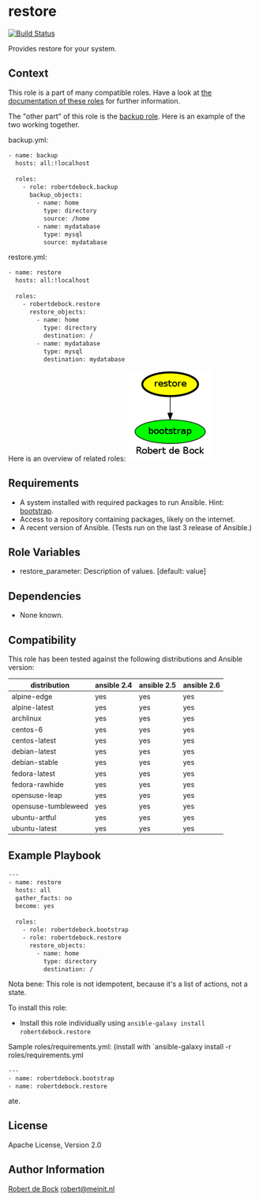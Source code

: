 restore
=========

[![Build Status](https://travis-ci.org/robertdebock/ansible-role-restore.svg?branch=master)](https://travis-ci.org/robertdebock/ansible-role-restore)

Provides restore for your system.

Context
--------
This role is a part of many compatible roles. Have a look at [the documentation of these roles](https://robertdebock.nl/) for further information.

The "other part" of this role is the [backup role](https://galaxy.ansible.com/robertdebock/backup). Here is an example of the two working together.

backup.yml:
```
- name: backup
  hosts: all:!localhost

  roles:
    - role: robertdebock.backup
      backup_objects:
        - name: home
          type: directory
          source: /home
        - name: mydatabase
          type: mysql
          source: mydatabase
```

restore.yml:
```
- name: restore
  hosts: all:!localhost

  roles:
    - robertdebock.restore
      restore_objects:
        - name: home
          type: directory
          destination: /
        - name: mydatabase
          type: mysql
          destination: mydatabase
```

Here is an overview of related roles:
![dependencies](https://raw.githubusercontent.com/robertdebock/drawings/artifacts/restore.png "Dependency")

Requirements
------------

- A system installed with required packages to run Ansible. Hint: [bootstrap](https://galaxy.ansible.com/robertdebock/bootstrap).
- Access to a repository containing packages, likely on the internet.
- A recent version of Ansible. (Tests run on the last 3 release of Ansible.)

Role Variables
--------------

- restore_parameter: Description of values. [default: value]

Dependencies
------------

- None known.

Compatibility
-------------

This role has been tested against the following distributions and Ansible version:

|distribution|ansible 2.4|ansible 2.5|ansible 2.6|
|------------|-----------|-----------|-----------|
|alpine-edge|yes|yes|yes|
|alpine-latest|yes|yes|yes|
|archlinux|yes|yes|yes|
|centos-6|yes|yes|yes|
|centos-latest|yes|yes|yes|
|debian-latest|yes|yes|yes|
|debian-stable|yes|yes|yes|
|fedora-latest|yes|yes|yes|
|fedora-rawhide|yes|yes|yes|
|opensuse-leap|yes|yes|yes|
|opensuse-tumbleweed|yes|yes|yes|
|ubuntu-artful|yes|yes|yes|
|ubuntu-latest|yes|yes|yes|

Example Playbook
----------------

```
---
- name: restore
  hosts: all
  gather_facts: no
  become: yes

  roles:
    - role: robertdebock.bootstrap
    - role: robertdebock.restore
      restore_objects:
        - name: home
          type: directory
          destination: /
```

Nota bene: This role is not idempotent, because it's a list of actions, not a state.

To install this role:
- Install this role individually using `ansible-galaxy install robertdebock.restore`

Sample roles/requirements.yml: (install with `ansible-galaxy install -r roles/requirements.yml
```
---
- name: robertdebock.bootstrap
- name: robertdebock.restore
```
ate.

License
-------

Apache License, Version 2.0

Author Information
------------------

[Robert de Bock](https://robertdebock.nl/) <robert@meinit.nl>
